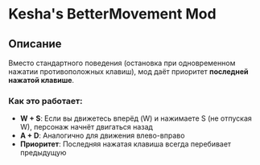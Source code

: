 # Kesha's BetterMovement Mod

## Описание

Вместо стандартного поведения (остановка при одновременном нажатии противоположных клавиш), мод даёт приоритет **последней нажатой клавише**.

### Как это работает:

- **W + S**: Если вы движетесь вперёд (W) и нажимаете S (не отпуская W), персонаж начнёт двигаться назад
- **A + D**: Аналогично для движения влево-вправо
- **Приоритет**: Последняя нажатая клавиша всегда перебивает предыдущую